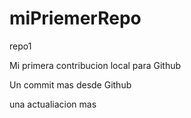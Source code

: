 # miPriemerRepo

repo1 

Mi primera contribucion local para Github

Un commit mas desde Github

una actualiacion mas
